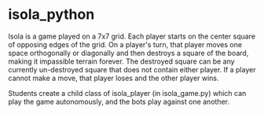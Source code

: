 # isola_python

Isola is a game played on a 7x7 grid. Each player starts on the center square of opposing edges of the grid. On a player's turn, that player moves one space orthogonally or diagonally and then destroys a square of the board, making it impassible terrain forever. The destroyed square can be any currently un-destroyed square that does not contain either player. If a player cannot make a move, that player loses and the other player wins.

Students create a child class of isola_player (in isola_game.py) which can play the game autonomously, and the bots play against one another.

